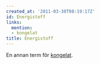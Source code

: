 ```yaml
---
created_at: '2011-03-30T08:19:17Z'
id: Energistoff
links:
  mention:
  - kongelat
title: Energistoff
---
```


En annan term för [kongelat].

  [kongelat]: kongelat
